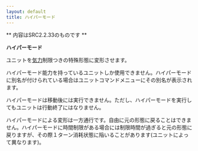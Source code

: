 ```yaml
---
layout: default
title: ハイパーモード
---
```

** 内容はSRC2.2.33のものです **

**ハイパーモード**

ユニットを[気力](気力.md)制限つきの特殊形態に変形させます。

ハイパーモード能力を持っているユニットしか使用できません。ハイパーモードに別名が付けられている場合はユニットコマンドメニューにその別名が表示されます。

ハイパーモードは移動後には実行できません。ただし、ハイパーモードを実行してもユニットは行動終了にはなりません。

ハイパーモードによる変形は一方通行です。自由に元の形態に戻ることはできません。ハイパーモードに時間制限がある場合には制限時間が過ぎると元の形態に戻りますが、その際１ターン消耗状態に陥いることがあります(ユニットによって異なります)。
